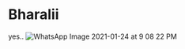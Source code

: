# Bharalii
yes..
![WhatsApp Image 2021-01-24 at 9 08 22 PM](https://user-images.githubusercontent.com/62640137/152848613-65fd2411-f87e-41e6-9406-9ab50134f7d1.jpg)

